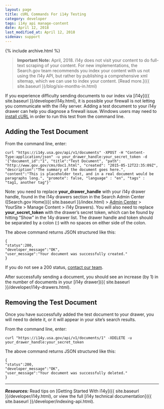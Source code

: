 ```yaml
---
layout: page
title: cURL Commands For i14y Testing
category: developer
tags: i14y api manage-content
date: April 12, 2018
last_modified_at: April 12, 2018
sidenav: support
---
```


{% include archive.html %}

> **Important Note:** April, 2018. i14y does not visit your content to do full-text scraping of your content. For new implementations, the Search.gov team recommends you index your content with us not using the i14y API, but rather by publishing a comprehensive xml sitemap, which we can use to index your content. [Read more.]({{ site.baseurl }}/blog/six-months-in.html)

If you experience difficulty sending documents to our index via [i14y]({{ site.baseurl }}/developer/i14y.html), it is possible your firewall is not letting you communicate with the i14y server. Adding a test document to your i14y drawer can help you diagnose a firewall issue.
Windows users may need to [install cURL](https://curl.haxx.se/download.html) in order to run this test from the command line.

## Adding the Test Document

From the command line, enter:

```
curl "https://i14y.usa.gov/api/v1/documents" -XPOST -H "Content-Type:application/json" -u your_drawer_handle:your_secret_token -d '{"document_id":"1", "title":"Test Document", "path": "http://www.gov.gov/cms/doc1.html", "created": "2015-05-12T22:35:09Z", "description":"The summary of the document goes here.", "content":"This is placeholder text, and in a real document would be paragraphs long.", "promote": false, "language" : "en", "tags" : "tag1, another tag"}'
```

Note: you need to replace **your_drawer_handle** with your i14y drawer handle, found in the i14y drawers section in the Search Admin Center ([Search.gov Home]({{ site.baseurl }}/index.html) > [Admin Center](https://search.usa.gov/sites/) > YourSite > Manage Content > i14y Drawers). You will also need to replace **your_secret_token** with the drawer’s secret token, which can be found by hitting “Show” in the 14y drawer list. The drawer handle and token should be separated by a colon (:) with no spaces on either side of the colon.

The above command returns JSON structured like this:

```
{
"status":200,
"developer_message":"OK",
"user_message":"Your document was successfully created."
}
```

If you do not see a 200 status, [contact our team](mailto:search@gsa.gov).

After successfully sending a document, you should see an increase (by 1) in the number of documents in your [i14y drawer]({{ site.baseurl }}/developer/i14y-drawers.html).

## Removing the Test Document

Once you have successfully added the test document to your drawer, you will need to delete it, or it will appear in your site’s search results.

From the command line, enter:

```
curl "https://i14y.usa.gov/api/v1/documents/1" -XDELETE -u your_drawer_handle:your_secret_token
```

The above command returns JSON structured like this:

```
{
"status":200,
"developer_message":"OK",
"user_message":"Your document was successfully deleted."
}
```

---

***Resources:*** Read tips on [Getting Started With i14y]({{ site.baseurl }}/developer/i14y.html), or view the full [i14y technical documentation]({{ site.baseurl }}/developer/indexing-api.html).
